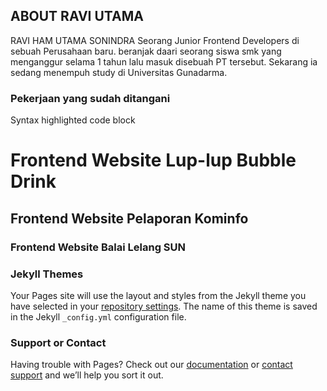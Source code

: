 ## ABOUT RAVI UTAMA

RAVI HAM UTAMA SONINDRA Seorang Junior Frontend Developers di sebuah Perusahaan baru. beranjak daari seorang siswa smk yang menganggur selama 1 tahun lalu masuk disebuah PT tersebut. Sekarang ia sedang menempuh study di Universitas Gunadarma.

### Pekerjaan yang sudah ditangani
Syntax highlighted code block

# Frontend Website Lup-lup Bubble Drink
## Frontend Website Pelaporan Kominfo
### Frontend Website Balai Lelang SUN

### Jekyll Themes

Your Pages site will use the layout and styles from the Jekyll theme you have selected in your [repository settings](https://github.com/raviutama/rapss123/settings/pages). The name of this theme is saved in the Jekyll `_config.yml` configuration file.

### Support or Contact

Having trouble with Pages? Check out our [documentation](https://docs.github.com/categories/github-pages-basics/) or [contact support](https://support.github.com/contact) and we’ll help you sort it out.

